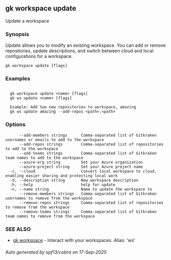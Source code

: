 ## gk workspace update

Update a workspace

### Synopsis


Update allows you to modify an existing workspace. You can add or remove repositories, update descriptions, 
and switch between cloud and local configurations for a workspace.


```
gk workspace update [flags]
```

### Examples

```

  gk workspace update <name> [flags]
  gk ws update <name> [flags]
  
  Example: Add two new repositories to workspace, amazing
  gk ws update amazing --add-repos <path>,<path>

```

### Options

```
      --add-members strings      Comma-separated list of Gitkraken usernames or emails to add to the workspace
      --add-repos strings        Comma-separated list of repositories to add to the workspace
      --add-teams strings        Comma-separated list of Gitkraken team names to add to the workspace
      --azure-org string         Set your Azure organization
      --azure-project string     Set your Azure project name
  -c, --cloud                    Convert local workspace to cloud, enabling easier sharing and protecting local work
  -d, --description string       New workspace description
  -h, --help                     help for update
  -n, --name string              Name to update the workspace to
      --remove-members strings   Comma-separated list of Gitkraken usernames to remove from the workspace
      --remove-repos strings     Comma-separated list of repositories to remove from the workspace
      --remove-teams strings     Comma-separated list of Gitkraken team names to remove from the workspace
```

### SEE ALSO

* [gk workspace](gk_workspace.md)	 - Interact with your workspaces. Alias: 'ws'

###### Auto generated by spf13/cobra on 17-Sep-2025
